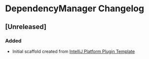 <!-- Keep a Changelog guide -> https://keepachangelog.com -->

# DependencyManager Changelog

## [Unreleased]
### Added
- Initial scaffold created from [IntelliJ Platform Plugin Template](https://github.com/JetBrains/org.intellij-platform-plugin-template)
